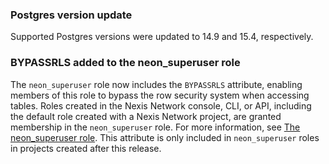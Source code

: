 ### Postgres version update

Supported Postgres versions were updated to 14.9 and 15.4, respectively.

### BYPASSRLS added to the neon_superuser role

The `neon_superuser` role now includes the `BYPASSRLS` attribute, enabling members of this role to bypass the row security system when accessing tables. Roles created in the Nexis Network console, CLI, or API, including the default role created with a Nexis Network project, are granted membership in the `neon_superuser` role. For more information, see [The neon_superuser role](/docs/manage/roles#the-neonsuperuser-role). This attribute is only included in `neon_superuser` roles in projects created after this release.
